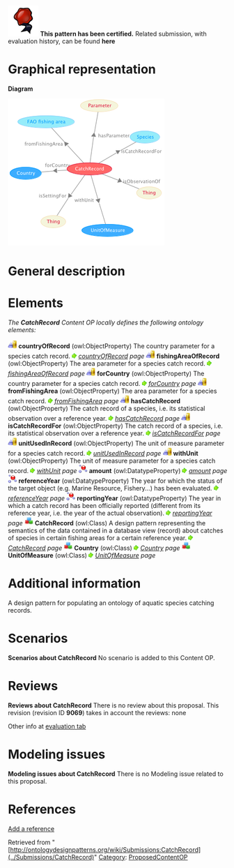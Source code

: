 [![](../images/thumb/b/b5/Certified.png/70px-Certified.png)](../Image/Certified.png "Certified.png") __This pattern has been certified.__
Related submission, with evaluation history, can be found __here__





#  Graphical representation


__Diagram__




[![Image:CatchRecord.png](../images/b/bb/CatchRecord.png)](../Image/CatchRecord.png "Image:CatchRecord.png")




#  General description


  




#  Elements


_The __CatchRecord__ Content OP locally defines the following ontology elements:_



[![ObjectProperty](../images/thumb/c/c3/ObjectProperty.gif/20px-ObjectProperty.gif)](../Image/ObjectProperty.gif "ObjectProperty") __countryOfRecord__ (owl:ObjectProperty) The country parameter for a species catch record. 
 [![](../images/thumb/8/87/ArrowRight.gif/11px-ArrowRight.gif)](../Image/ArrowRight.gif "ArrowRight.gif") _[countryOfRecord](../Submissions/CatchRecord/countryOfRecord "Submissions:CatchRecord/countryOfRecord") page_
[![ObjectProperty](../images/thumb/c/c3/ObjectProperty.gif/20px-ObjectProperty.gif)](../Image/ObjectProperty.gif "ObjectProperty") __fishingAreaOfRecord__ (owl:ObjectProperty) The area parameter for a species catch record. 
 [![](../images/thumb/8/87/ArrowRight.gif/11px-ArrowRight.gif)](../Image/ArrowRight.gif "ArrowRight.gif") _[fishingAreaOfRecord](../Submissions/CatchRecord/fishingAreaOfRecord "Submissions:CatchRecord/fishingAreaOfRecord") page_
[![ObjectProperty](../images/thumb/c/c3/ObjectProperty.gif/20px-ObjectProperty.gif)](../Image/ObjectProperty.gif "ObjectProperty") __forCountry__ (owl:ObjectProperty) The country parameter for a species catch record. 
 [![](../images/thumb/8/87/ArrowRight.gif/11px-ArrowRight.gif)](../Image/ArrowRight.gif "ArrowRight.gif") _[forCountry](../Submissions/CatchRecord/forCountry "Submissions:CatchRecord/forCountry") page_
[![ObjectProperty](../images/thumb/c/c3/ObjectProperty.gif/20px-ObjectProperty.gif)](../Image/ObjectProperty.gif "ObjectProperty") __fromFishingArea__ (owl:ObjectProperty) The area parameter for a species catch record. 
 [![](../images/thumb/8/87/ArrowRight.gif/11px-ArrowRight.gif)](../Image/ArrowRight.gif "ArrowRight.gif") _[fromFishingArea](../Submissions/CatchRecord/fromFishingArea "Submissions:CatchRecord/fromFishingArea") page_
[![ObjectProperty](../images/thumb/c/c3/ObjectProperty.gif/20px-ObjectProperty.gif)](../Image/ObjectProperty.gif "ObjectProperty") __hasCatchRecord__ (owl:ObjectProperty) The catch record of a species, i.e. its statistical observation over a reference year. 
 [![](../images/thumb/8/87/ArrowRight.gif/11px-ArrowRight.gif)](../Image/ArrowRight.gif "ArrowRight.gif") _[hasCatchRecord](../Submissions/CatchRecord/hasCatchRecord "Submissions:CatchRecord/hasCatchRecord") page_
[![ObjectProperty](../images/thumb/c/c3/ObjectProperty.gif/20px-ObjectProperty.gif)](../Image/ObjectProperty.gif "ObjectProperty") __isCatchRecordFor__ (owl:ObjectProperty) The catch record of a species, i.e. its statistical observation over a reference year. 
 [![](../images/thumb/8/87/ArrowRight.gif/11px-ArrowRight.gif)](../Image/ArrowRight.gif "ArrowRight.gif") _[isCatchRecordFor](../Submissions/CatchRecord/isCatchRecordFor "Submissions:CatchRecord/isCatchRecordFor") page_
[![ObjectProperty](../images/thumb/c/c3/ObjectProperty.gif/20px-ObjectProperty.gif)](../Image/ObjectProperty.gif "ObjectProperty") __unitUsedInRecord__ (owl:ObjectProperty) The unit of measure parameter for a species catch record. 
 [![](../images/thumb/8/87/ArrowRight.gif/11px-ArrowRight.gif)](../Image/ArrowRight.gif "ArrowRight.gif") _[unitUsedInRecord](../Submissions/CatchRecord/unitUsedInRecord "Submissions:CatchRecord/unitUsedInRecord") page_
[![ObjectProperty](../images/thumb/c/c3/ObjectProperty.gif/20px-ObjectProperty.gif)](../Image/ObjectProperty.gif "ObjectProperty") __withUnit__ (owl:ObjectProperty) The unit of measure parameter for a species catch record. 
 [![](../images/thumb/8/87/ArrowRight.gif/11px-ArrowRight.gif)](../Image/ArrowRight.gif "ArrowRight.gif") _[withUnit](../Submissions/CatchRecord/withUnit "Submissions:CatchRecord/withUnit") page_
[![DatatypeProperty](../images/thumb/a/a5/DatatypeProperty.gif/20px-DatatypeProperty.gif)](../Image/DatatypeProperty.gif "DatatypeProperty") __amount__ (owl:DatatypeProperty) 
 [![](../images/thumb/8/87/ArrowRight.gif/11px-ArrowRight.gif)](../Image/ArrowRight.gif "ArrowRight.gif") _[amount](../Submissions/CatchRecord/amount "Submissions:CatchRecord/amount") page_
[![DatatypeProperty](../images/thumb/a/a5/DatatypeProperty.gif/20px-DatatypeProperty.gif)](../Image/DatatypeProperty.gif "DatatypeProperty") __referenceYear__ (owl:DatatypeProperty) The year for which the status of the target object (e.g. Marine Resource, Fishery...) has been evaluated. 
 [![](../images/thumb/8/87/ArrowRight.gif/11px-ArrowRight.gif)](../Image/ArrowRight.gif "ArrowRight.gif") _[referenceYear](../Submissions/CatchRecord/referenceYear "Submissions:CatchRecord/referenceYear") page_
[![DatatypeProperty](../images/thumb/a/a5/DatatypeProperty.gif/20px-DatatypeProperty.gif)](../Image/DatatypeProperty.gif "DatatypeProperty") __reportingYear__ (owl:DatatypeProperty) The year in which a catch record has been officially reported (different from its reference year, i.e. the year of the actual observation). 
 [![](../images/thumb/8/87/ArrowRight.gif/11px-ArrowRight.gif)](../Image/ArrowRight.gif "ArrowRight.gif") _[reportingYear](../Submissions/CatchRecord/reportingYear "Submissions:CatchRecord/reportingYear") page_
[![Class](../images/thumb/2/27/Class.gif/20px-Class.gif)](../Image/Class.gif "Class") __CatchRecord__ (owl:Class) A design pattern representing the semantics of the data contained in a database view (record) about catches of species in certain fishing areas for a certain reference year. 
 [![](../images/thumb/8/87/ArrowRight.gif/11px-ArrowRight.gif)](../Image/ArrowRight.gif "ArrowRight.gif") _[CatchRecord](../Submissions/CatchRecord/CatchRecord "Submissions:CatchRecord/CatchRecord") page_
[![Class](../images/thumb/2/27/Class.gif/20px-Class.gif)](../Image/Class.gif "Class") __Country__ (owl:Class) 
 [![](../images/thumb/8/87/ArrowRight.gif/11px-ArrowRight.gif)](../Image/ArrowRight.gif "ArrowRight.gif") _[Country](../Submissions/CatchRecord/Country "Submissions:CatchRecord/Country") page_
[![Class](../images/thumb/2/27/Class.gif/20px-Class.gif)](../Image/Class.gif "Class") __UnitOfMeasure__ (owl:Class) 
 [![](../images/thumb/8/87/ArrowRight.gif/11px-ArrowRight.gif)](../Image/ArrowRight.gif "ArrowRight.gif") _[UnitOfMeasure](../Submissions/CatchRecord/UnitOfMeasure "Submissions:CatchRecord/UnitOfMeasure") page_
#  Additional information


A design pattern for populating an ontology of aquatic species catching records.



#  Scenarios



__Scenarios about CatchRecord__
No scenario is added to this Content OP.




#  Reviews



__Reviews about CatchRecord__
There is no review about this proposal.
This revision (revision ID __9069__) takes in account the reviews: none


Other info at [evaluation tab](http://ontologydesignpatterns.org/wiki/index.php?title=Submissions:CatchRecord&action=evaluation "http://ontologydesignpatterns.org/wiki/index.php?title=Submissions:CatchRecord&action=evaluation")




  




#  Modeling issues



__Modeling issues about CatchRecord__
There is no Modeling issue related to this proposal.




  




#  References


[Add a reference](index.php@title=Odp%253AAdd_reference&subject=../Submissions/CatchRecord "http://ontologydesignpatterns.org/wiki/index.php?title=Odp:Add_reference&subject=Submissions%3ACatchRecord")


  






Retrieved from "[http://ontologydesignpatterns.org/wiki/Submissions:CatchRecord](../Submissions/CatchRecord)"
 [Category](http://ontologydesignpatterns.org/wiki/Special:Categories "Special:Categories"): [ProposedContentOP](../Category/ProposedContentOP "Category:ProposedContentOP")